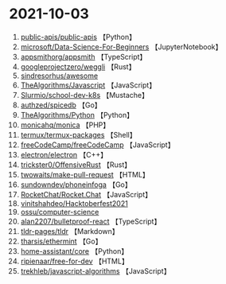 # 2021-10-03

1. [public-apis/public-apis](https://github.com/public-apis/public-apis) 【Python】
2. [microsoft/Data-Science-For-Beginners](https://github.com/microsoft/Data-Science-For-Beginners) 【JupyterNotebook】
3. [appsmithorg/appsmith](https://github.com/appsmithorg/appsmith) 【TypeScript】
4. [googleprojectzero/weggli](https://github.com/googleprojectzero/weggli) 【Rust】
5. [sindresorhus/awesome](https://github.com/sindresorhus/awesome) 
6. [TheAlgorithms/Javascript](https://github.com/TheAlgorithms/Javascript) 【JavaScript】
7. [Slurmio/school-dev-k8s](https://github.com/Slurmio/school-dev-k8s) 【Mustache】
8. [authzed/spicedb](https://github.com/authzed/spicedb) 【Go】
9. [TheAlgorithms/Python](https://github.com/TheAlgorithms/Python) 【Python】
10. [monicahq/monica](https://github.com/monicahq/monica) 【PHP】
11. [termux/termux-packages](https://github.com/termux/termux-packages) 【Shell】
12. [freeCodeCamp/freeCodeCamp](https://github.com/freeCodeCamp/freeCodeCamp) 【JavaScript】
13. [electron/electron](https://github.com/electron/electron) 【C++】
14. [trickster0/OffensiveRust](https://github.com/trickster0/OffensiveRust) 【Rust】
15. [twowaits/make-pull-request](https://github.com/twowaits/make-pull-request) 【HTML】
16. [sundowndev/phoneinfoga](https://github.com/sundowndev/phoneinfoga) 【Go】
17. [RocketChat/Rocket.Chat](https://github.com/RocketChat/Rocket.Chat) 【JavaScript】
18. [vinitshahdeo/Hacktoberfest2021](https://github.com/vinitshahdeo/Hacktoberfest2021) 
19. [ossu/computer-science](https://github.com/ossu/computer-science) 
20. [alan2207/bulletproof-react](https://github.com/alan2207/bulletproof-react) 【TypeScript】
21. [tldr-pages/tldr](https://github.com/tldr-pages/tldr) 【Markdown】
22. [tharsis/ethermint](https://github.com/tharsis/ethermint) 【Go】
23. [home-assistant/core](https://github.com/home-assistant/core) 【Python】
24. [ripienaar/free-for-dev](https://github.com/ripienaar/free-for-dev) 【HTML】
25. [trekhleb/javascript-algorithms](https://github.com/trekhleb/javascript-algorithms) 【JavaScript】
